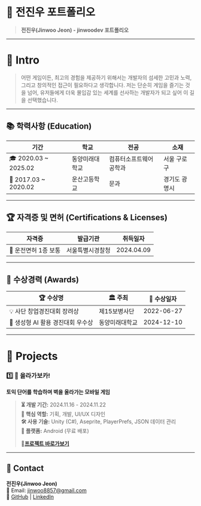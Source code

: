 # 📜 전진우 포트폴리오
> **전진우(Jinwoo Jeon) - jinwoodev 포트폴리오**

---

# 👋 Intro
> 어떤 게임이든, 최고의 경험을 제공하기 위해서는 개발자의 섬세한 고민과 노력, 
> 그리고 창의적인 접근이 필요하다고 생각합니다.
> 저는 단순히 게임을 즐기는 것을 넘어, 유저들에게 더욱 몰입감 있는 세계를 선사하는 개발자가 되고 싶어 이 길을 선택했습니다.

---
## 📚 학력사항 (Education)
| 기간 | 학교 | 전공 | 소재 |
|------|------|------|------|
| 🎓 2020.03 ~ 2025.02 | 동양미래대학교 | 컴퓨터소프트웨어공학과 | 서울 구로구 |
| 🏫 2017.03 ~ 2020.02 | 운산고등학교 | 문과 | 경기도 광명시 |

---

## 🏆 자격증 및 면허 (Certifications & Licenses)
| 자격증 | 발급기관 | 취득일자 |
|--------|----------|----------|
| 🚗 운전면허 1종 보통 | 서울특별시경찰청 | 2024.04.09 |

---

## 🥇 수상경력 (Awards)
| 🏆 수상명 | 🏛️ 주최 | 📅 수상일자 |
|----------|---------|----------|
| 💡 사단 창업경진대회 장려상 | 제15보병사단 | 2022-06-27 |
| 🤖 생성형 AI 활용 경진대회 우수상 | 동양미래대학교 | 2024-12-10 |

---

# 📝 Projects

### 1️⃣ 🧗 올라가보카!
**토익 단어를 학습하며 벽을 올라가는 모바일 게임**  

> **⏳ 개발 기간:** 2024.11.16 - 2024.11.22  
> **🎯 핵심 역할:** 기획, 개발, UI/UX 디자인  
> **🛠 사용 기술:** Unity (C#), Aseprite, PlayerPrefs, JSON 데이터 관리  
> **📱 플랫폼:** Android (무료 배포)
> 
> **📂[프로젝트 바로가보기](https://github.com/JiNugithub1/GoUpVOCA)**


---
## 📌 Contact  
**전진우(Jinwoo Jeon)**  
📧 Email: jinwoo8857@gmail.com  
📂 [GitHub](https://github.com/JiNugithub1) | [LinkedIn](https://github.com/JiNugithub1)  
